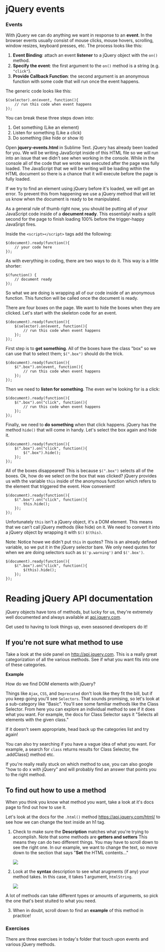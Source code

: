 # jQuery events
 
### Events

With jQuery we can do anything we want in response to an **event**.  In the browser events usually consist of mouse clicks, mouse hovers, scrolling, window resizes, keyboard presses, etc. The process looks like this:

1. **Event Binding**: attach an event **listener** to a jQuery object with the `on()` method.
2. **Specify the event**: the first argument to the `on()` method is a string (e.g. `"click"`).
3. **Provide Callback Function**: the second argument is an anonymous function with some code that will run once the event happens.

The generic code looks like this:

```
$(selector).on(event, function(){
	// run this code when event happens
});
```

You can break these three steps down into:

1. Get something (Like an element)
2. Listen for something (Like a click)
3. Do something (like hide or show it)


Open **jquery-events.html** in Sublime Text. jQuery has already been loaded for you. We will be writing JavaScript inside of this HTML file so we will run into an issue that we didn't see when working in the console. While in the console all of the code that we wrote was executed after the page was fully loaded. The JavaScript that we will be writing will be loading within the HTML document so there is a chance that it will execute before the page is fully loaded.

If we try to find an element using jQuery before it's loaded, we will get an error. To prevent this from happening we use a jQuery method that will let us know when the document is ready to be manipulated.

As a general rule of thumb right now, you should be putting all of your JavaScript code inside of a **document ready**. This essentialyl waits a split second for the page to finish loading 100% before the trigger-happy JavaSript fires.

Inside the `<script></script>` tags add the following:

```
$(document).ready(function(){
	// your code here
});
```

As with everything in coding, there are two ways to do it. This way is a little shorter:

	$(function() {
		// document ready	
	});

So what we are doing is wrapping all of our code inside of an anonymous function. This function will be called once the document is ready.

There are four boxes on the page. We want to hide the boxes when they are clicked. Let's start with the skeleton code for an event.

```
$(document).ready(function(){
	$(selector).on(event, function(){
		// run this code when event happens
	});
});
```

First step is to **get something**. All of the boxes have the class "box" so we can use that to select them; `$(".box")` should do the trick. 

```
$(document).ready(function(){
	$(".box").on(event, function(){
		// run this code when event happens
	});
});
```

Then we need to **listen for something**. The even we're looking for is a click:

```
$(document).ready(function(){
	$(".box").on("click", function(){
		// run this code when event happens
	});
});
```

Finally, we need to **do something** when that click happens. jQuery has the method `hide()` that will come in handy. Let's select the box again and hide it.

```
$(document).ready(function(){
	$(".box").on("click", function(){
		$(".box").hide();
	});
});
```

All of the boxes disappeared! This is because `$(".box")` selects all of the boxes. Ok, how do we select on the box that was clicked? jQuery provides us with the variable `this` inside of the anonymous function which refers to the element that triggered the event. How convenient!

```
$(document).ready(function(){
	$(".box").on("click", function(){
		this.hide();
	});
});
```

Unfortunately `this` isn't a jQuery object, it's a DOM element. This means that we can't call jQuery methods (like hide) on it. We need to convert it into a jQuery object by wrapping it with `$()` `$(this)`.

Note: Notice howe we didn't put `this` in quotes? This is an already defined variable, so we put it in the jQuery selector bare. We only need quotes for when we are doing selectors such as `$('p.warning')` and `$('.box')`.

```
$(document).ready(function(){
	$(".box").on("click", function(){
		$(this).hide();
	});
});
```


# Reading jQuery API documentation

jQuery objects have tons of methods, but lucky for us, they're extremely well documented and always available at [api.jquery.com](http://api.jquery.com).

Get used to having to look things up, even seasoned developers do it!


## If you're not sure what method to use

Take a look at the side panel on <http://api.jquery.com>. This is a really great categorization of all the various methods.  See if what you want fits into one of these categories.


**Example**

How do we find DOM elements with jQuery?

Things like `Ajax`, `CSS`, and `Deprecated` don't look like they fit the bill, but if you keep going you'll see `Selectors`.  That sounds promising, so let's look at a sub-category like "Basic". You'll see some familiar methods like the Class Selector. From here you can explore an individual method to see if it does what you want. For example, the docs for Class Selector says it "Selects all elements with the given class." 

If it doesn't seem appropriate, head back up the categories list and try again!

You can also try searching if you have a vague idea of what you want. For example, a search for `class` returns results for Class Selector, the .addClass() method etc.

If you're really really stuck on which method to use, you can also google "how to do x with jQuery" and will probably find an answer that points you to the right method.

## To find out how to use a method

When you think you know what method you want, take a look at it's docs page to find out how to use it.

Let's look at the docs for the `.html()` method <https://api.jquery.com/html/> to see how we can change the text inside an h1 tag.

1. Check to make sure the **Description** matches what you're trying to accomplish. Note that some methods are **getters and setters** This means they can do two different things. You may have to scroll down to see the right one. In our example, we want to change the text, so move down to the section that says "**Set** the HTML contents..." 

	![](https://i.cloudup.com/VWmTxZ1eOT-1200x1200.png)

2. Look at the **syntax** description to see what arugments (if any) your method takes.
In this case, it takes 1 argument, `htmlString`.

	![](https://i.cloudup.com/HfrGuwa5ME-3000x3000.png)

A lot of methods can take different types or amounts of arguments, so pick the one that's best stuited to what you need.

3. When in doubt, scroll down to find an **example** of this method in practice!

### Exercises

There are three exercises in today's folder that touch upon events and various jQuery methods.
